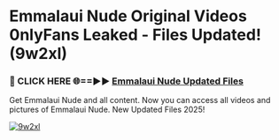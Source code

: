 # Emmalaui Nude Original Videos 0nlyFans Leaked - Files Updated! (9w2xl)

<h3>🔴 CLICK HERE 🌐==►► <a href="https://tinyurl.com/yrmya6cz" rel="nofollow">Emmalaui Nude Updated Files</a></h3>

Get Emmalaui Nude and all content. Now you can access all videos and pictures of Emmalaui Nude. New Updated Files 2025!

[![9w2xl](https://i.imgur.com/FMdXYCs.gif)](https://tinyurl.com/yrmya6cz)
